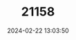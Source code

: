 ---
title: "21158"
category: "Sundasciurus lowii"
draft: false
date: 2024-02-22 13:03:50
languages:
  English: ["Low's Squirrel"]
---